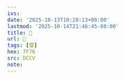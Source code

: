 ```yaml
---
ivs:
date: '2025-10-13T10:28:13+08:00'
lastmod: '2025-10-14T21:46:45-08:00'
title: 􃋃
url: 􃋃
tags: [罶]
hex: 7F76
src: DCCV
note:
---
```

